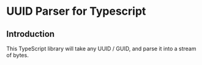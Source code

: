 # UUID Parser for Typescript

## Introduction

This TypeScript library will take any UUID / GUID, and parse it into a stream of bytes.
